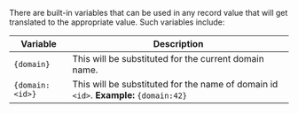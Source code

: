 There are built-in variables that can be used in any record value that will get translated to the appropriate value. Such variables include:

|Variable| Description|
|--------|------------|
|`{domain}`|This will be substituted for the current domain name.|
|`{domain:<id>}`|This will be substituted for the name of domain id `<id>`. **Example:** `{domain:42}`

